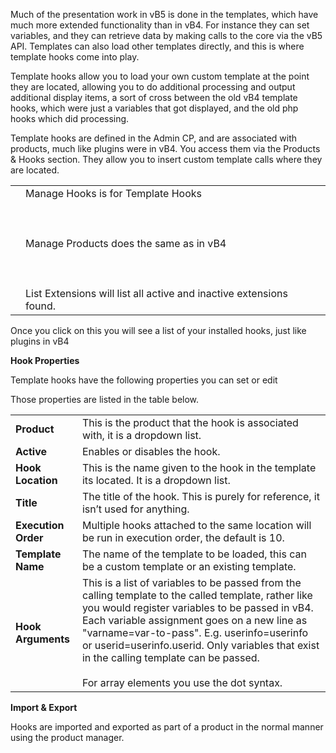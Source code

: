 

  

Much of the presentation work in vB5 is done in the templates, which have much more extended functionality than in vB4. For instance they can set variables, and they can retrieve data by making calls to the core via the vB5 API. Templates can also load other templates directly, and this is where template hooks come into play.

  

Template hooks allow you to load your own custom template at the point they are located, allowing you to do additional processing and output additional display items, a sort of cross between the old vB4 template hooks, which were just a variables that got displayed, and the old php hooks which did processing.

  

  

Template hooks are defined in the Admin CP, and are associated with products, much like plugins were in vB4. You access them via the Products & Hooks section. They allow you to insert custom template calls where they are located.

  

|   |   |
|---|---|
||Manage Hooks is for Template Hooks<br><br>  <br><br>Manage Products does the same as in vB4<br><br>  <br><br>List Extensions will list all active and inactive extensions found.|

  

  

Once you click on this you will see a list of your installed hooks, just like plugins in vB4

  

  

  

  

**Hook Properties**

  

Template hooks have the following properties you can set or edit

  

Those properties are listed in the table below.

  

|   |   |
|---|---|
|**Product**|This is the product that the hook is associated with, it is a dropdown list.|
|**Active**|Enables or disables the hook.|
|**Hook Location**|This is the name given to the hook in the template its located. It is a dropdown list.|
|**Title**|The title of the hook. This is purely for reference, it isn’t used for anything.|
|**Execution Order**|Multiple hooks attached to the same location will be run in execution order, the default is 10.|
|**Template Name**|The name of the template to be loaded, this can be a custom template or an existing template.|
|**Hook Arguments**|This is a list of variables to be passed from the calling template to the called template, rather like you would register variables to be passed in vB4. Each variable assignment goes on a new line as "varname=var-to-pass". E.g. userinfo=userinfo or userid=userinfo.userid. Only variables that exist in the calling template can be passed.<br><br>For array elements you use the dot syntax.|

  

  

**Import & Export**

  

Hooks are imported and exported as part of a product in the normal manner using the product manager.